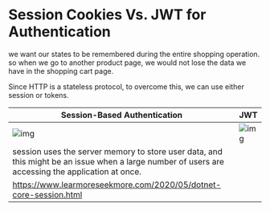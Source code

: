 # Session Cookies Vs. JWT for Authentication

we want our states to be remembered during the entire shopping operation. so when we go to another product page, we would not lose the data we have in the shopping cart page.

Since HTTP is a stateless protocol, to overcome this, we can use either session or tokens.

| Session-Based Authentication                                 | JWT                                                          |
| ------------------------------------------------------------ | ------------------------------------------------------------ |
| ![img](https://hackernoon.com/images/pazJZnCJTqSZxQS4tltZo4Gatbo1-fy453y0e.jpg) | ![img](https://hackernoon.com/images/pazJZnCJTqSZxQS4tltZo4Gatbo1-fo8h3yl1.jpg) |
| session uses the server memory to store user data, and this might be an issue when a large number of users are accessing the application at once. |                                                              |
| https://www.learmoreseekmore.com/2020/05/dotnet-core-session.html |                                                              |

